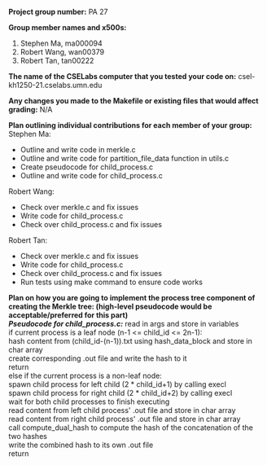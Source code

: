 **Project group number:** PA 27

**Group member names and x500s:**
1. Stephen Ma, ma000094
2. Robert Wang, wan00379
3. Robert Tan, tan00222

**The name of the CSELabs computer that you tested your code on:**
csel-kh1250-21.cselabs.umn.edu

**Any changes you made to the Makefile or existing files that would affect grading:** N/A

**Plan outlining individual contributions for each member of your group:**  
Stephen Ma:
* Outline and write code in merkle.c
* Outline and write code for partition_file_data function in utils.c
* Create pseudocode for child_process.c
* Outline and write code for child_process.c  

Robert Wang:
* Check over merkle.c and fix issues
* Write code for child_process.c
* Check over child_process.c and fix issues  

Robert Tan:
* Check over merkle.c and fix issues
* Write code for child_process.c
* Check over child_process.c and fix issues
* Run tests using make command to ensure code works

**Plan on how you are going to implement the process tree component of creating the Merkle tree:
(high-level pseudocode would be acceptable/preferred for this part)**  
***Pseudocode for child_process.c:***
read in args and store in variables  
if current process is a leaf node (n-1 <= child_id <= 2n-1):  
  hash content from (child_id-(n-1)).txt using hash_data_block and store in char array  
  create corresponding .out file and write the hash to it  
  return  
else if the current process is a non-leaf node:  
  spawn child process for left child (2 * child_id+1) by calling execl  
  spawn child process for right child (2 * child_id+2) by calling execl  
wait for both child processes to finish executing  
read content from left child process' .out file and store in char array  
read content from right child process' .out file and store in char array  
call compute_dual_hash to compute the hash of the concatenation of the two hashes  
write the combined hash to its own .out file  
return
  


